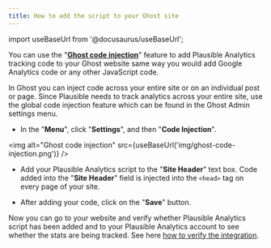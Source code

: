 ```yaml
---
title: How to add the script to your Ghost site
---
```


import useBaseUrl from '@docusaurus/useBaseUrl';

You can use the "**[Ghost code injection](https://ghost.org/integrations/plausible/)**" feature to add Plausible Analytics tracking code to your Ghost website same way you would add Google Analytics code or any other JavaScript code. 

In Ghost you can inject code across your entire site or on an individual post or page. Since Plausible needs to track analytics across your entire site, use the global code injection feature which can be found in the Ghost Admin settings menu.

* In the "**Menu**", click "**Settings**", and then "**Code Injection**".

<img alt="Ghost code injection" src={useBaseUrl('img/ghost-code-injection.png')} />

* Add your Plausible Analytics script to the "**Site Header**" text box. Code added into the "**Site Header**" field is injected into the `<head>` tag on every page of your site.

* After adding your code, click on the "**Save**" button.

Now you can go to your website and verify whether Plausible Analytics script has been added and to your Plausible Analytics account to see whether the stats are being tracked. See here [how to verify the integration](plausible-script.md#verify-if-the-script-is-installed-on-your-site).
